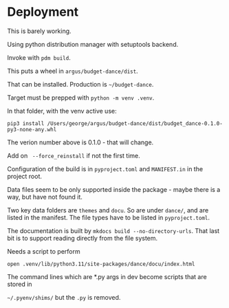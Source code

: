 # Deployment

This is barely working.

Using python distribution manager with setuptools backend.

Invoke with `pdm build`.

This puts a wheel in `argus/budget-dance/dist`.

That can be installed.  Production is `~/budget-dance`.

Target must be prepped with `python -m venv .venv`.

In that folder, with the venv active use:

`pip3 install /Users/george/argus/budget-dance/dist/budget_dance-0.1.0-py3-none-any.whl`

The verion number above is 0.1.0 - that will change.

Add on ` --force_reinstall` if not the first time.

Configuration of the build is in `pyproject.toml` and `MANIFEST.in` in the project root. 

Data files seem to be only supported inside the package - maybe there is a way, but have not found it.

Two key data folders are `themes` and `docu`.  So are under `dance/`, and are listed in the manifest.  The file types have to be listed in `pyproject.toml`.

The documentation is built by `mkdocs build --no-directory-urls`.  That last bit is to support reading directly from the file system.

Needs a script to perform

`open .venv/lib/python3.11/site-packages/dance/docu/index.html`

The command lines which are *.py args in dev become scripts that are stored in

`~/.pyenv/shims/` but the `.py` is removed.




